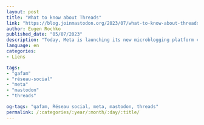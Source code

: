 ```yaml
---
layout: post
title: "What to know about Threads"
link: "https://blog.joinmastodon.org/2023/07/what-to-know-about-threads"
author: Eugen Rochko
published_date: "05/07/2023"
description: "Today, Meta is launching its new microblogging platform called Threads. What is noteworthy about this launch is that Threads intends to become part of the decentralized social web by using the same standard protocol as Mastodon, ActivityPub. There’s been a lot of speculation around what Threads will be and what it means for Mastodon. We’ve put together some of the most common questions and our responses based on what was launched today."
language: en
categories:
- Liens

tags:
- "gafam"
- "réseau-social"
- "meta"
- "mastodon"
- "threads"

og-tags: "gafam, Réseau social, meta, mastodon, threads"
permalink: /:categories/:year/:month/:day/:title/
---
```

